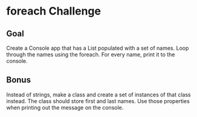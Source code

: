 ﻿#	foreach Challenge

## Goal
Create a Console app that has a
List<string> populated with a set of
names. Loop through the names using
the foreach. For every name, print it
to the console.## BonusInstead of strings, make a class and
create a set of instances of that class
instead. The class should store first and
last names. Use those properties when
printing out the message on the
console.